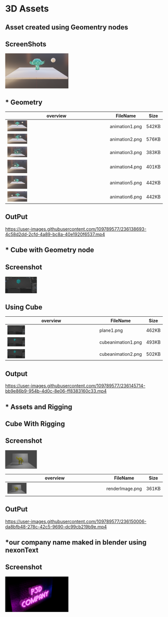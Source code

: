 
# 3D Assets


## Asset created using Geomentry nodes 
## ScreenShots
<img src="https://raw.githubusercontent.com/p3dee/Geometry_nodes_blender/main/Geomentry/animation1.png" width="40%">


## * Geometry

| overview     | FileName      | Size  
| -------------| -------------| --------|
| <img src="https://raw.githubusercontent.com/p3dee/Geometry_nodes_blender/main/Geomentry/animation1.png" width="20%">| animation1.png| 542KB|
|<img src="https://raw.githubusercontent.com/p3dee/Geometry_nodes_blender/main/Geomentry/animation2.png" width="20%"> | animation2.png| 576KB|
|<img src="https://raw.githubusercontent.com/p3dee/Geometry_nodes_blender/main/Geomentry/animation3.png" width="20%"> | animation3.png| 383KB|
| <img src="https://raw.githubusercontent.com/p3dee/Geometry_nodes_blender/main/Geomentry/animation4.png" width="20%">| animation4.png| 401KB|
|<img src="https://raw.githubusercontent.com/p3dee/Geometry_nodes_blender/main/Geomentry/animation5.png" width="20%"> | animation5.png| 442KB|
| <img src="https://raw.githubusercontent.com/p3dee/Geometry_nodes_blender/main/Geomentry/animation6.png" width="20%">| animation6.png| 442KB|)

## OutPut
https://user-images.githubusercontent.com/109789577/236138693-4c58d2dd-2cfd-4a89-bc8a-40e1920f6537.mp4

## * Cube with Geometry node

## Screenshot
<img src="https://raw.githubusercontent.com/p3dee/Geometry_nodes_blender/main/cube/cubeanimation3.png" width="20%">

## Using Cube

| overview     | FileName      | Size  
| -------------| -------------| --------|
| <img src="https://raw.githubusercontent.com/p3dee/Geometry_nodes_blender/main/cube/plane1.png" width="20%">| plane1.png| 462KB|
|<img src="https://raw.githubusercontent.com/p3dee/Geometry_nodes_blender/main/cube/cubeanimation1.png " width="20%"> |cubeanimation1.png| 493KB|
|<img src="https://raw.githubusercontent.com/p3dee/Geometry_nodes_blender/main/cube/cubeanimation3.png" width="20%"> | cubeanimation2.png| 502KB |

## Output
https://user-images.githubusercontent.com/109789577/236145714-bb9e86b9-954b-4d0c-8e06-ff8383160c33.mp4

## * Assets and Rigging

##  Cube With Rigging

## Screenshot
<img src="https://raw.githubusercontent.com/p3dee/Geometry_nodes_blender/main/toy/renderImage.png" width="20%">

| overview     | FileName      | Size  
| -------------| -------------| --------|
| <img src="https://raw.githubusercontent.com/p3dee/Geometry_nodes_blender/main/toy/renderImage.png" width="20%">| renderImage.png| 361KB|

## OutPut
https://user-images.githubusercontent.com/109789577/236150006-da8bfb48-278c-42c5-9690-dc99cb219b9e.mp4

## *our company name maked in blender using nexonText 

## Screenshot
<img src='https://github.com/p3dee/Geometry_nodes_blender/blob/main/neonText/company2.png?raw=true' width='40%'>

 






